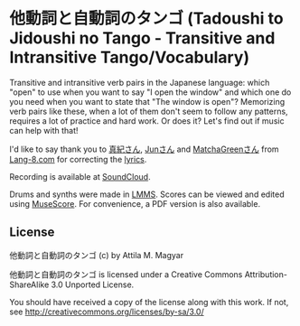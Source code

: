他動詞と自動詞のタンゴ (Tadoushi to Jidoushi no Tango - Transitive and Intransitive Tango/Vocabulary)
=======================================================================

Transitive and intransitive verb pairs in the Japanese language: which "open"
to use when you want to say "I open the window" and which one do you need when
you want to state that "The window is open"? Memorizing verb pairs like these,
when a lot of them don't seem to follow any patterns, requires a lot of
practice and hard work. Or does it? Let's find out if music can help with that!

I'd like to say thank you to [真紀さん][Maki], [Junさん][Jun] and
[MatchaGreenさん][MG] from [Lang-8.com][l8] for correcting the [lyrics][l8c].

  [Maki]: http://www.lang-8.com/857633
  [Jun]: http://www.lang-8.com/572202
  [MG]: http://www.lang-8.com/1672743
  [l8]: http://www.lang-8.com
  [l8c]: http://www.lang-8.com/1242214/journals/299284927123172493500613912446169418700

Recording is available at [SoundCloud][sc].

Drums and synths were made in [LMMS][lmms]. Scores can be viewed and edited
using [MuseScore][ms]. For convenience, a PDF version is also available.

  [sc]: https://soundcloud.com/athoshun/tadoushi-to-jidoushi-no-tango
  [lmms]: http://lmms.sourceforge.net/home.php
  [ms]: http://musescore.org/

License
-------

他動詞と自動詞のタンゴ (c) by Attila M. Magyar

他動詞と自動詞のタンゴ is licensed under a
Creative Commons Attribution-ShareAlike 3.0 Unported License.

You should have received a copy of the license along with this
work. If not, see http://creativecommons.org/licenses/by-sa/3.0/
